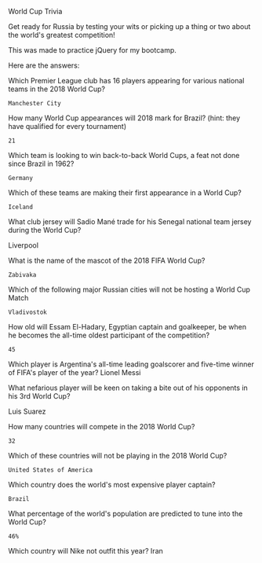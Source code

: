 World Cup Trivia 

Get ready for Russia by testing your wits or picking up a thing or two about the world's greatest competition!

This was made to practice jQuery for my bootcamp.

Here are the answers:

Which Premier League club has 16 players appearing for various national teams in the 2018 World Cup?

    Manchester City

How many World Cup appearances will 2018 mark for Brazil? (hint: they have qualified for every tournament)
    
    21

Which team is looking to win back-to-back World Cups, a feat not done since Brazil in 1962?

    Germany
	
Which of these teams are making their first appearance in a World Cup?
   
    Iceland
	
What club jersey will Sadio Mané trade for his Senegal national team jersey during the World Cup?
   
   Liverpool
	
What is the name of the mascot of the 2018 FIFA World Cup?
  
    Zabivaka

Which of the following major Russian cities will not be hosting a World Cup Match
    
    Vladivostok

How old will Essam El-Hadary, Egyptian captain and goalkeeper, be when he becomes the all-time oldest participant of the competition?
   
    45

Which player is Argentina's all-time leading goalscorer and five-time winner of FIFA's player of the year?  Lionel Messi

What nefarious player will be keen on taking a bite out of his opponents in his 3rd World Cup?

Luis Suarez

How many countries will compete in the 2018 World Cup?
    
    32

Which of these countries will not be playing in the 2018 World Cup?
    
    United States of America

Which country does the world's most expensive player captain?
    
    Brazil
	
What percentage of the world's population are predicted to tune into the World Cup?

    46%

Which country will Nike not outfit this year?
    Iran